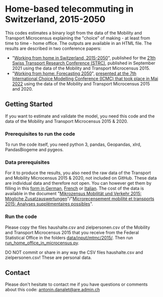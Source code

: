 # Home-based telecommuting in Switzerland, 2015-2050

This codes estimates a binary logit from the data of the Mobility and Transport Microcensus explaining the "choice" of making - at least from time to time - home office. The outputs are available in an HTML file.
The results are described in two conference papers:
- "<a href="http://strc.ch/2021/Danalet_EtAl_2.pdf">Working from home in Switzerland, 2015-2050</a>", published for the <a href="http://strc.ch/2021.php">21th</a> <a href="http://strc.ch/">Swiss Transport Research Conference (STRC)</a>, published in September 2021 using the data of the Mobility and Transport Microcensus 2015.
- "<a href="https://github.com/antonindanalet/home_office_in_microcensus/blob/master/WorkingFromHome2050_ICMC.pdf">Working from home: Forecasting 2050</a>", <a href="https://easychair.org/smart-program/ICMC2022/2022-05-25.html#talk:193097">presented at the 7th International Choice Modelling Conference (ICMC) that took place in Mai 2022</a> using the data of the Mobility and Transport Microcensus 2015 and 2020.

## Getting Started

If you want to estimate and validate the model, you need this code and the data of the Mobility and Transport Microcensus 2015 & 2020.

### Prerequisites to run the code

To run the code itself, you need python 3, pandas, Geopandas, xlrd, PandasBiogeme and pygeos.

### Data prerequisites

For it to produce the results, you also need the raw data of the Transport and Mobility Microcensus 2015 & 2020, not included on GitHub. These data are individual data and therefore not open. You can however get them by filling in this <a href="https://www.are.admin.ch/are/de/home/verkehr-und-infrastruktur/grundlagen-und-daten/mzmv/datenzugang.html">form in German</a>, <a href="https://www.are.admin.ch/are/fr/home/mobilite/bases-et-donnees/mrmt/accesauxdonnees.html">French</a> or <a href="https://www.are.admin.ch/are/it/home/mobilita/basi-e-dati/mcmt/accessoaidati.html">Italian</a>. The cost of the data is available in the document "<a href="https://www.are.admin.ch/are/de/home/medien-und-publikationen/publikationen/grundlagen/mikrozensus-mobilitat-und-verkehr-2015-mogliche-zusatzauswertung.html">Mikrozensus Mobilität und Verkehr 2015: Mögliche Zusatzauswertungen</a>"/"<a href="https://www.are.admin.ch/are/fr/home/media-et-publications/publications/bases/mikrozensus-mobilitat-und-verkehr-2015-mogliche-zusatzauswertung.html">Microrecensement mobilité et transports 2015: Analyses supplémentaires possibles</a>".

### Run the code

Please copy the files haushalte.csv and zielpersonen.csv of the Mobility and Transport Microcensus 2015 that you receive from the Federal Statistical Office in the folders <a href="https://github.com/antonindanalet/home_office_in_microcensus/tree/master/data/input/mtmc/2015">data/input/mtmc/2015/</a>. Then run <a href="https://github.com/antonindanalet/home_office_in_microcensus/blob/master/src/run_home_office_in_microcensus.py">run_home_office_in_microcensus.py</a>.

DO NOT commit or share in any way the CSV files haushalte.csv and zielpersonen.csv! These are personal data.

## Contact

Please don't hesitate to contact me if you have questions or comments about this code: antonin.danalet@are.admin.ch
